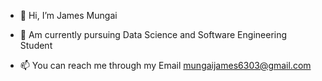 - 👋 Hi, I’m James Mungai

-  💞️ Am currently pursuing Data Science and Software Engineering Student 

- 📫 You can reach me through my Email mungaijames6303@gmail.com

<!---
JamesMungai254/JamesMungai254 is a ✨ special ✨ repository because its `README.md` (this file) appears on your GitHub profile.
You can click the Preview link to take a look at your changes.
--->

